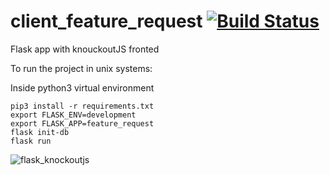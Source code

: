 # client_feature_request [![Build Status](https://travis-ci.org/gitexel/client_feature_request.svg?branch=master)](https://travis-ci.org/gitexel/client_feature_request)

Flask app with knouckoutJS fronted 

To run the project in unix systems:

Inside python3 virtual environment 
```
pip3 install -r requirements.txt
export FLASK_ENV=development
export FLASK_APP=feature_request
flask init-db
flask run
```

![flask_knockoutjs](https://user-images.githubusercontent.com/14273726/44527466-2b5d6f80-a6e7-11e8-87f9-f8b343a08c96.gif)
